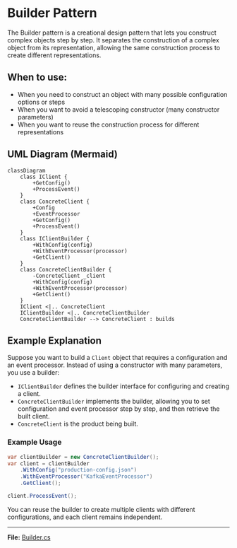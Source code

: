 # Builder Pattern

The Builder pattern is a creational design pattern that lets you construct complex objects step by step. It separates the construction of a complex object from its representation, allowing the same construction process to create different representations.

## When to use:
- When you need to construct an object with many possible configuration options or steps
- When you want to avoid a telescoping constructor (many constructor parameters)
- When you want to reuse the construction process for different representations

## UML Diagram (Mermaid)
```mermaid
classDiagram
    class IClient {
        +GetConfig()
        +ProcessEvent()
    }
    class ConcreteClient {
        +Config
        +EventProcessor
        +GetConfig()
        +ProcessEvent()
    }
    class IClientBuilder {
        +WithConfig(config)
        +WithEventProcessor(processor)
        +GetClient()
    }
    class ConcreteClientBuilder {
        -ConcreteClient _client
        +WithConfig(config)
        +WithEventProcessor(processor)
        +GetClient()
    }
    IClient <|.. ConcreteClient
    IClientBuilder <|.. ConcreteClientBuilder
    ConcreteClientBuilder --> ConcreteClient : builds
```

## Example Explanation

Suppose you want to build a `Client` object that requires a configuration and an event processor. Instead of using a constructor with many parameters, you use a builder:

- `IClientBuilder` defines the builder interface for configuring and creating a client.
- `ConcreteClientBuilder` implements the builder, allowing you to set configuration and event processor step by step, and then retrieve the built client.
- `ConcreteClient` is the product being built.

### Example Usage
```csharp
var clientBuilder = new ConcreteClientBuilder();
var client = clientBuilder
    .WithConfig("production-config.json")
    .WithEventProcessor("KafkaEventProcessor")
    .GetClient();

client.ProcessEvent();
```

You can reuse the builder to create multiple clients with different configurations, and each client remains independent.

---

**File:** [Builder.cs](./Builder.cs)

